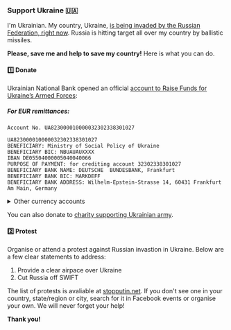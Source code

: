 ### Support Ukraine 🇺🇦

I'm Ukrainian.
My country, Ukraine,
[is being invaded by the Russian Federation, right now](https://www.bbc.com/news/world-europe-60504334). 
Russia is hitting target all over my country by ballistic missiles.

**Please, save me and help to save my country!**
Here is what you can do.

#### 1️⃣ Donate

Ukrainian National Bank opened an official [account to Raise Funds for Ukraine’s Armed Forces](https://bank.gov.ua/en/news/all/natsionalniy-bank-vidkriv-spetsrahunok-dlya-zboru-koshtiv-na-potrebi-armiyi):

##### For EUR remittances:

```
Account No. UA823000010000032302338301027

UA823000010000032302338301027
BENEFICIARY: Ministry of Social Policy of Ukraine
BENEFICIARY BIC: NBUAUAUXXXX
IBAN DE05504000005040040066
PURPOSE OF PAYMENT: for crediting account 32302338301027
BENEFICIARY BANK NAME: DEUTSCHE  BUNDESBANK, Frankfurt
BENEFICIARY BANK BIC: MARKDEFF
BENEFICIARY BANK ADDRESS: Wilhelm-Epstein-Strasse 14, 60431 Frankfurt Am Main, Germany
```

<details>
  <summary>Other currency accounts</summary>

  ##### For UAH remittances:

  ```
  Bank: National Bank of Ukraine
  MFO 300001
  Account No. UA823000010000032302338301027
  EDRPOU Code 37567866
  Payee: Ministry of Social Policy of Ukraine
  ```

  ##### For USD remittances:

  ```
  Account No. UA823000010000032302338301027

  BENEFICIARY: Ministry of Social Policy of Ukraine
  BENEFICIARY BIC: NBUA UA UX
  BENEFICIARY ADDRESS: 9 Instytutska St., Kyiv, 01601, Ukraine
  ACCOUNT NUMBER: 400807238
  BENEFICIARY BANK NAME: JP MORGAN CHASE BANK, New York
  BENEFICIARY BANK BIC: CHASUS33
  ABA 0210 0002 1
  BENEFICIARY BANK ADDRESS: 383 Madison Avenue, New York, NY 10017, USA
  PURPOSE OF PAYMENT: for crediting account 32302338301027
  ```

  ##### For GBP remittances: 

  ```
  Account No. UA823000010000032302338301027

  BENEFICIARY/RECIPIENT NAME: Ministry of Social Policy of Ukraine
  SORT CODE: 60-92-42 
  ACCOUNT NUMBER: 0080033041
  GB52CHAS60924280033041
  REFERENCE FOR CREDITING ACCOUNT: 32302338301027
  BENEFICIARY BIC: NBUA UA UX
  BENEFICIARY ADDRESS: 9 Instytutska St., Kyiv, 01601, Ukraine
  BENEFICIARY BANK NAME: JP MORGAN CHASE BANK NA, London
  BENEFICIARY BANK BIC: CHASGB2L
  BENEFICIARY BANK ADDRESS: 125 London Wall, London EC2Y 5AJ, UK
  ```
</details>

You can also donate to [charity supporting Ukrainian army](https://savelife.in.ua/en/donate/).

#### 2️⃣ Protest

Organise or attend a protest against Russian invastion in Ukraine.
Below are a few clear statements to address:

1. Provide a clear airpace over Ukraine
2. Cut Russia off SWIFT

The list of protests is avaliable at [stopputin.net](https://www.stopputin.net).
If you don't see one in your country, state/region or city,
search for it in Facebook events or organise your own.
We will never forget your help!

**Thank you!**
